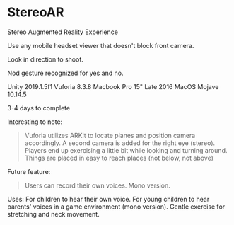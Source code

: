 # StereoAR
Stereo Augmented Reality Experience

Use any mobile headset viewer that doesn't block front camera.

Look in direction to shoot.

Nod gesture recognized for yes and no.

Unity 2019.1.5f1
Vuforia 8.3.8
Macbook Pro 15" Late 2016
MacOS Mojave 10.14.5

3-4 days to complete

Interesting to note:
> Vuforia utilizes ARKit to locate planes and position camera accordingly.
> A second camera is added for the right eye (stereo).
> Players end up exercising a little bit while looking and turning around.
> Things are placed in easy to reach places (not below, not above)

Future feature:
> Users can record their own voices.
> Mono version.

Uses:
For children to hear their own voice.
For young children to hear parents' voices in a game environment (mono version).
Gentle exercise for stretching and neck movement.
